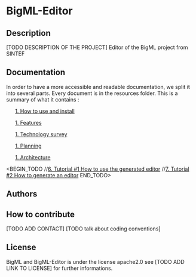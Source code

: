 # BigML-Editor
## Description
[TODO DESCRIPTION OF THE PROJECT]
Editor of the BigML project from SINTEF

## Documentation
In order to have a more accessible and readable documentation, we split it into several parts.
Every document is in the resources folder. This is a summary of what it contains :

&nbsp;&nbsp;&nbsp;&nbsp;&nbsp;&nbsp;[1. How to use and install ](./resources/how_to_use.md)

&nbsp;&nbsp;&nbsp;&nbsp;&nbsp;&nbsp;[1. Features ](./resources/features.md)

&nbsp;&nbsp;&nbsp;&nbsp;&nbsp;&nbsp;[1. Technology survey ](./resources/technology_survey.md)

&nbsp;&nbsp;&nbsp;&nbsp;&nbsp;&nbsp;[1. Planning ](./resources/planning.md)

&nbsp;&nbsp;&nbsp;&nbsp;&nbsp;&nbsp;[1. Architecture](./resources/architecture/md)


<BEGIN_TODO 
//[6. Tutorial #1 How to use the generated editor](../blob/master/LICENSE)
//[7. Tutorial #2 How to generate an editor](../blob/master/LICENSE)
END_TODO>


## Authors

## How to contribute

[TODO ADD CONTACT]
[TODO talk about coding conventions]

## License
BigML and BigML-Editor is under the license apache2.0 see
[TODO ADD LINK TO LICENSE] for further informations.


